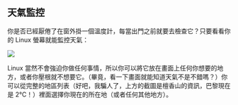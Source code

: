 ﻿<?php require("../../entete.php"); ?> <?php require("../../base.php"); ?> <?php require("../../fonctions.php"); ?>

<div id="corps">

<h2>天氣監控</h2>

<p>你是否已經厭倦了在窗外掛一個溫度計，每當出門之前就要去檢查它？只要看看你的 Linux 螢幕就能監控天氣：</p>

<img src="Images/weather.png" />

<p>Linux 當然不會強迫你做任何事情，所以你可以將它放在畫面上任何你想要的地方，或者你壓根就不想要它。（畢竟，看一下畫面就能知道天氣不是不錯嗎？）你可以從完整的地區列表（好吧，我騙人了，上方的截圖是檀香山的資訊，巴黎現在是 2°C！）裡面選擇你現在的所在地（或者任何其他地方）。</p>

</div>
</body>
</html>
